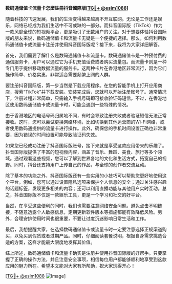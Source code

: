 **数码通储值卡流量卡怎麽註冊抖音國際版[[TG💪+ @esim1088](https://t.me/s/esim1088)]**

随着科技的飞速发展，我们的生活变得越来越离不开互联网。无论是工作还是娱乐，网络已经成为我们生活中不可或缺的一部分。而抖音国际版（TikTok）作为一款风靡全球的短视频平台，更是吸引了无数用户的关注。对于想要体验抖音国际版的朋友来说，数码通储值卡和流量卡无疑是一个便捷的选择。那么，如何利用数码通储值卡或流量卡注册并使用抖音国际版呢？接下来，我将为大家详细解答。

首先，我们需要了解什么是数码通储值卡和流量卡。数码通储值卡是一种预付费的通信服务卡，用户可以通过它为手机充值话费或者购买流量包。而流量卡则是一种专门用于提供移动数据流量的服务卡。这两种卡片在香港地区非常流行，因为它们操作简单、价格实惠，非常适合需要频繁上网的人群。

要注册抖音国际版，第一步当然是下载应用程序。在您的智能手机上打开应用商店，搜索“TikTok”并下载安装。安装完成后，您就可以开始注册账号了。通常情况下，注册过程非常简单，只需输入手机号码即可接收验证码短信。不过，在香港地区使用数码通储值卡或流量卡时，可能会遇到一些特殊的情况。

由于香港地区的电话号码归属地不同，有时会导致注册失败或者验证短信无法正常接收。这时，您可以尝试更换网络环境，比如切换到其他运营商的Wi-Fi网络，或者使用数码通提供的流量卡进行操作。此外，确保您的手机时间设置正确也非常重要，因为错误的时间设置可能导致验证码失效。

如果您已经成功注册了抖音国际版账号，接下来就是享受这款应用带来的乐趣了。抖音国际版提供了丰富的短视频内容，涵盖了音乐、舞蹈、美食、旅行等多个领域。通过观看这些视频，您可以了解到世界各地的文化和生活方式，拓宽自己的视野。同时，抖音还支持用户上传自己的作品，与全球的创作者交流互动。

除了基本的功能之外，抖音国际版还有一些实用的小技巧可以帮助您更好地使用这个平台。例如，您可以通过设置隐私选项来保护个人信息的安全；通过关注感兴趣的话题标签，发现更多相关的内容；还可以利用直播功能与其他用户实时互动。总之，抖音国际版不仅是一款娱乐工具，更是一个学习和社交的好平台。

当然，在享受这些便利的同时，我们也需要注意网络安全问题。避免点击不明链接，不随意透露个人敏感信息，定期更新软件版本等措施都能有效降低风险。另外，合理安排使用时间也很重要，不要让过度沉迷影响日常生活和工作。

最后，我想提醒大家，在选择数码通储值卡或流量卡时一定要注意选择正规渠道购买，以免买到假货或者过期产品。同时，仔细阅读套餐说明，根据自身需求挑选合适的方案，这样才能最大限度地发挥其价值。

综上所述，数码通储值卡和流量卡确实是注册并使用抖音国际版的好帮手。只要掌握了正确的操作方法，并且注意安全事项，相信每位用户都能够顺利地享受到这款应用的魅力所在。希望本文能对大家有所帮助，祝大家玩得开心！

[[TG💪+ @esim1088](https://t.me/s/esim1088) ![Image](https://i.postimg.cc/4NQfJmqS/Snipaste-2025-05-13-00-14-12.png)]